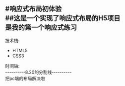 #响应式布局初体验     
##这是一个实现了响应式布局的H5项目      
是我的第一个响应式练习
--------
技术栈:    
- HTML5
- CSS3

时间轴:    
----------8.20的分割线----------        
把pc端的布局解决啦

